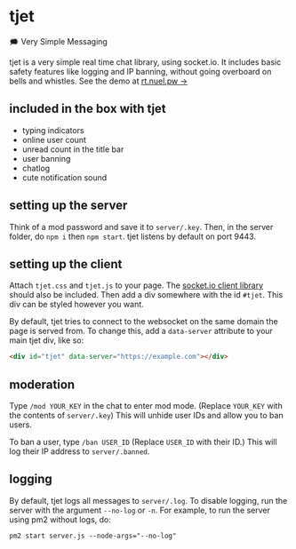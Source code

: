 # tjet
🗯 Very Simple Messaging

tjet is a very simple real time chat library, using socket.io. It includes basic safety features like logging and IP banning, without going overboard on bells and whistles. See the demo at [rt.nuel.pw &rarr;](https://rt.nuel.pw)

## included in the box with tjet
- typing indicators
- online user count
- unread count in the title bar
- user banning
- chatlog
- cute notification sound

## setting up the server
Think of a mod password and save it to `server/.key`.
Then, in the server folder, do `npm i` then `npm start`. tjet listens by default on port 9443.

## setting up the client
Attach `tjet.css` and `tjet.js` to your page. The [socket.io client library](https://cdnjs.com/libraries/socket.io) should also be included. Then add a div somewhere with the id `#tjet`. This div can be styled however you want.

By default, tjet tries to connect to the websocket on the same domain the page is served from. To change this, add a `data-server` attribute to your main tjet div, like so:
```html
<div id="tjet" data-server="https://example.com"></div>
```

## moderation
Type `/mod YOUR_KEY` in the chat to enter mod mode. (Replace `YOUR_KEY` with the contents of `server/.key`) This will unhide user IDs and allow you to ban users.

To ban a user, type `/ban USER_ID` (Replace `USER_ID` with their ID.) This will log their IP address to `server/.banned`.

## logging
By default, tjet logs all messages to `server/.log`. To disable logging, run the server with the argument `--no-log` or `-n`. For example, to run the server using pm2 without logs, do:
```
pm2 start server.js --node-args="--no-log"
```
